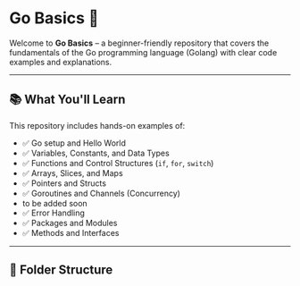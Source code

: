 # Go Basics 🚀

Welcome to **Go Basics** – a beginner-friendly repository that covers the fundamentals of the Go programming language (Golang) with clear code examples and explanations.

---

## 📚 What You'll Learn

This repository includes hands-on examples of:

- ✅ Go setup and Hello World
- ✅ Variables, Constants, and Data Types
- ✅ Functions and Control Structures (`if`, `for`, `switch`)
- ✅ Arrays, Slices, and Maps
- ✅ Pointers and Structs
- ✅ Goroutines and Channels (Concurrency)
- to be added soon
- ✅ Error Handling
- ✅ Packages and Modules
- ✅ Methods and Interfaces

---

## 📂 Folder Structure

